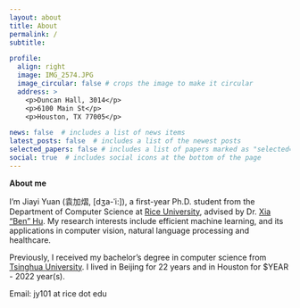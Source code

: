 ```yaml
---
layout: about
title: About
permalink: /
subtitle:

profile:
  align: right
  image: IMG_2574.JPG
  image_circular: false # crops the image to make it circular
  address: >
    <p>Duncan Hall, 3014</p>
    <p>6100 Main St</p>
    <p>Houston, TX 77005</p>

news: false  # includes a list of news items
latest_posts: false  # includes a list of the newest posts
selected_papers: false # includes a list of papers marked as "selected={true}"
social: true  # includes social icons at the bottom of the page
---
```


**About me**

I’m Jiayi Yuan (袁加熠, [dʒa-ˈi:]), a first-year Ph.D. student from the Department of Computer Science at [Rice University](https://www.rice.edu/), advised by Dr. [Xia “Ben” Hu](https://cs.rice.edu/~xh37/index.html). My research interests include efficient machine learning, and its applications in computer vision, natural language processing and healthcare.

Previously, I received my bachelor’s degree in computer science from [Tsinghua University](https://www.tsinghua.edu.cn/). I lived in Beijing for 22 years and in Houston for $YEAR - 2022 year(s).

Email: jy101 at rice dot edu

<!-- Write your biography here. Tell the world about yourself. Link to your favorite [subreddit](http://reddit.com). You can put a picture in, too. The code is already in, just name your picture `prof_pic.jpg` and put it in the `img/` folder.

Put your address / P.O. box / other info right below your picture. You can also disable any of these elements by editing `profile` property of the YAML header of your `_pages/about.md`. Edit `_bibliography/papers.bib` and Jekyll will render your [publications page](/al-folio/publications/) automatically.

Link to your social media connections, too. This theme is set up to use [Font Awesome icons](http://fortawesome.github.io/Font-Awesome/) and [Academicons](https://jpswalsh.github.io/academicons/), like the ones below. Add your Facebook, Twitter, LinkedIn, Google Scholar, or just disable all of them. -->
